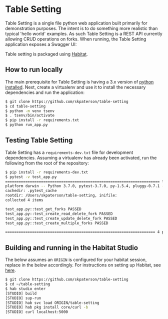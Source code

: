 # Table Setting 

Table Setting is a single file python web application built primarily for demonstration purposes.  The intent is to do something more realistic than typical 'hello world' examples.  As such Table Setting is a REST API currently allowing CRUD operations on forks.  When running, the Table Setting application exposes a Swagger UI:


Table setting is packaged using [Habitat](https://www.habitat.sh).
 
 
## How to run locally 

The main prerequisite for Table Setting is having a 3.x version of [python installed](https://docs.python-guide.org/starting/installation/).  Next, create a virtualenv and use it to install the necessary dependencies and run the application:
```bash
$ git clone https://github.com/skpaterson/table-setting
$ cd table-setting
$ python -m venv tsenv
$ . tsenv/bin/activate
$ pip install -r requirements.txt
$ python run_app.py 
```

## Testing Table Setting

Table Setting has a `requirements-dev.txt` file for development dependencies.   Assuming a virtualenv has already been activated, run the following from the root of the repository:

```bash
$ pip install -r requirements-dev.txt
$ pytest -v test_app.py
===================================================================== test session starts ======================================================================
platform darwin -- Python 3.7.0, pytest-3.7.0, py-1.5.4, pluggy-0.7.1 -- /Users/skpaterson/table-setting/venv/bin/python
cachedir: .pytest_cache
rootdir: /Users/skpaterson/table-setting, inifile:
collected 4 items

test_app.py::test_get_forks PASSED                                                                                                                       [ 25%]
test_app.py::test_create_read_delete_fork PASSED                                                                                                         [ 50%]
test_app.py::test_create_update_delete_fork PASSED                                                                                                       [ 75%]
test_app.py::test_create_multiple_forks PASSED                                                                                                           [100%]

=================================================================== 4 passed in 0.35 seconds ===================================================================

```

## Building and running in the Habitat Studio

The below assumes an `ORIGIN` is configured for your habitat session, replace in the below accordingly.  For instructions on setting up Habitat, see [here](https://www.habitat.sh/docs/install-habitat/).

```bash
$ git clone https://github.com/skpaterson/table-setting
$ cd ~/table-setting
$ hab studio enter
[STUDIO] build
[STUDIO] sup-run
[STUDIO] hab svc load ORIGIN/table-setting 
[STUDIO] hab pkg install core/curl -b
[STUDIO] curl localhost:5000
```